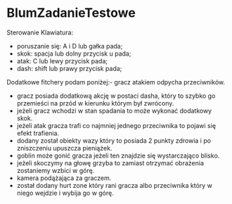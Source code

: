 # BlumZadanieTestowe

Sterowanie Klawiatura:
- poruszanie się: A i D lub gałka pada;
- skok: spacja lub dolny przycisk u pada;
- atak: C lub lewy przycisk pada;
- dash: shift lub prawy przycisk pada;


Dodatkowe fitchery podam poniżej:- gracz atakiem odpycha przeciwników.
- gracz posiada dodatkową akcję w postaci dasha, który to szybko go przemieści na przód w kierunku którym był zwrócony.
- jeżeli gracz wchodzi w stan spadania to może wykonać dodatkowy skok.
- jeżeli atak gracza trafi co najmniej jednego przeciwnika to pojawi się efekt trafienia.
- dodany został obiekty wazy który to posiada 2 punkty zdrowia i po zniszczeniu upuszcza pieniążek.
- goblin może gonić gracza jeżeli ten znajdzie się wystarczająco blisko.
- jeżeli skoczymy na głowę grzyba to zamiast otrzymać obrażenia zostaniemy wzbici w górę.
- kamera podążająca za graczem.
- został dodany hurt zone który rani gracza albo przeciwnika który w niego wejdzie i wybija go w górę.
